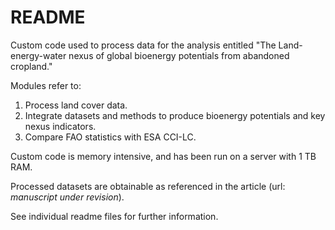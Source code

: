 # README

Custom code used to process data for the analysis entitled "The Land-energy-water nexus of global bioenergy potentials from abandoned cropland."

Modules refer to:
1. Process land cover data.
2. Integrate datasets and methods to produce bioenergy potentials and key nexus indicators.
3. Compare FAO statistics with ESA CCI-LC.

Custom code is memory intensive, and has been run on a server with 1 TB RAM.

Processed datasets are obtainable as referenced in the article (url: *manuscript under revision*).

See individual readme files for further information.


